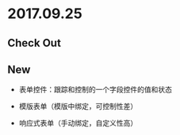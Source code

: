 

# 2017.09.25

## Check Out

## New

- 表单控件：跟踪和控制的一个字段控件的值和状态

- 模版表单（模版中绑定，可控制性差）
- 响应式表单（手动绑定，自定义性高）
